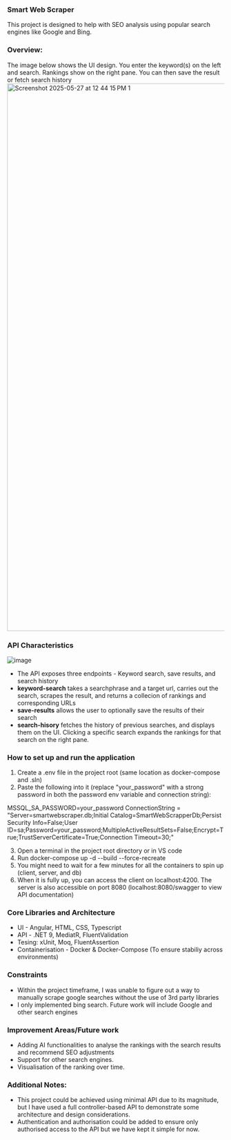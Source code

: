 ### Smart Web Scraper
This project is designed to help with SEO analysis using popular search engines like Google and Bing.

### Overview:
The image below shows the UI design. You enter the keyword(s) on the left and search. Rankings show on the right pane. You can then save the result or fetch search history
<img width="1268" alt="Screenshot 2025-05-27 at 12 44 15 PM 1" src="https://github.com/user-attachments/assets/611b89d0-d3f7-4910-97a4-65fd787b95cd" />

### API Characteristics
![image](https://github.com/user-attachments/assets/93e6bd2a-6f3e-4623-96a1-d405223c171d)

* The API exposes three endpoints - Keyword search, save results, and search history
* **keyword-search** takes a searchphrase and a target url, carries out the search, scrapes the result, and returns a collecion of rankings and corresponding URLs
* **save-results** allows the user to optionally save the results of their search
* **search-hisory** fetches the history of previous searches, and displays them on the UI. Clicking a specific search expands the rankings for that search on the right pane.

### How to set up and run the application
1. Create a .env file in the project root (same location as docker-compose and .sln)
2. Paste the following into it (replace "your_password" with a strong password in both the password env variable and connection string):

MSSQL_SA_PASSWORD=your_password
ConnectionString = "Server=smartwebscraper.db;Initial Catalog=SmartWebScrapperDb;Persist Security Info=False;User ID=sa;Password=your_password;MultipleActiveResultSets=False;Encrypt=True;TrustServerCertificate=True;Connection Timeout=30;"

3. Open a terminal in the project root directory or in VS code
4. Run docker-compose up -d --build --force-recreate
5. You might need to wait for a few minutes for all the containers to spin up (client, server, and db)
6. When it is fully up, you can access the client on localhost:4200. The server is also accessible on port 8080 (localhost:8080/swagger to view API documentation)

### Core Libraries and Architecture
* UI - Angular, HTML, CSS, Typescript
* API - .NET 9, MediatR, FluentValidation
* Tesing: xUnit, Moq, FluentAssertion
* Containerisation - Docker & Docker-Compose (To ensure stabiliy across environments)

### Constraints
* Within the project timeframe, I was unable to figure out a way to manually scrape google searches without the use of 3rd party libraries
* I only implemented bing search. Future work will include Google and other search engines

### Improvement Areas/Future work
* Adding AI functionalities to analyse the rankings with the search results and recommend SEO adjustments
* Support for other search engines.
* Visualisation of the ranking over time.

### Additional Notes:
* This project could be achieved using minimal API due to its magnitude, but I have used a full controller-based API to demonstrate some architecture and design considerations.
* Authentication and authorisation could be added to ensure only authorised access to the API but we have kept it simple for now.


